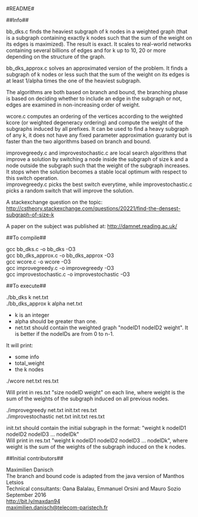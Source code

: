 #README#

##Info##

bb_dks.c finds the heaviest subgraph of k nodes in a weighted graph (that is a subgraph containing exactly k nodes such that the sum of the weight on its edges is maximized). The result is exact. It scales to real-world networks containing several billions of edges and for k up to 10, 20 or more depending on the structure of the graph.

bb_dks_approx.c solves an approximated version of the problem. It finds a subgraph of k nodes or less such that the sum of the weight on its edges is at least 1/alpha times the one of the heaviest subgraph.

The algorithms are both based on branch and bound, the branching phase is based on deciding whether to include an edge in the subgraph or not, edges are examined in non-increasing order of weight.

wcore.c computes an ordering of the vertices according to the weighted kcore (or weighted degeneracy ordering) and compute the weight of the subgraphs induced by all prefixes. It can be used to find a heavy subgraph of any k, it does not have any fixed parameter approximation guaranty but is faster than the two algorithms based on branch and bound.

improvegreedy.c and improvestochastic.c are local search algorithms that improve a solution by switching a node inside the subgraph of size k and a node outside the subgraph such that the weight of the subgraph increases. It stops when the solution becomes a stable local optimum with respect to this switch operation.  
improvegreedy.c picks the best switch everytime, while improvestochastic.c picks a random switch that will improve the solution.

A stackexchange question on the topic: http://cstheory.stackexchange.com/questions/20221/find-the-densest-subgraph-of-size-k

A paper on the subject was published at: http://damnet.reading.ac.uk/

##To compile##

gcc bb_dks.c -o bb_dks -O3  
gcc bb_dks_approx.c -o bb_dks_approx -O3  
gcc wcore.c -o wcore -O3  
gcc improvegreedy.c -o improvegreedy -O3  
gcc improvestochastic.c -o improvestochastic -O3

##To execute##

./bb_dks k net.txt  
./bb_dks_approx k alpha net.txt

- k is an integer
- alpha should be greater than one.
- net.txt should contain the weighted graph "nodeID1 nodeID2 weight". It is better if the nodeIDs are from 0 to n-1.

It will print:

- some info
- total_weight
- the k nodes

./wcore net.txt res.txt

Will print in res.txt "size nodeID weight" on each line, where weight is the sum of the weights of the subgraph induced on all previous nodes.

./improvegreedy net.txt init.txt res.txt  
./improvestochastic net.txt init.txt res.txt

init.txt should contain the initial subgraph in the format: "weight k nodeID1 nodeID2 nodeID3 ... nodeIDk"  
Will print in res.txt "weight k nodeID1 nodeID2 nodeID3 ... nodeIDk", where weight is the sum of the weights of the subgraph induced on the k nodes.

##Initial contributors##

Maximilien Danisch  
The branch and bound code is adapted from the java version of Manthos Letsios  
Technical consultants: Oana Balalau, Emmanuel Orsini and Mauro Sozio  
September 2016  
http://bit.ly/maxdan94  
maximilien.danisch@telecom-paristech.fr
